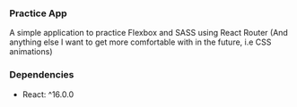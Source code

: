 ### Practice App

A simple application to practice Flexbox and SASS using React Router (And anything else I want to get more comfortable with in the future, i.e CSS animations)

### Dependencies

* React: ^16.0.0

